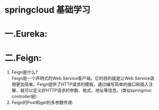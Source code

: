 # springcloud 基础学习

# 一.Eureka:
# 二.Feign:
1. Feign是什么?</br>
  Feign是一个声明式的Web Service客户端，它的目的就是让Web Service调用更加简单。Feign提供了HTTP请求的模板，通过编写简单的接口和插入注解，就可以定义好HTTP请求的参数、格式、地址等信息。(类似springmvc controller层)
2. Feign的Post和get的多参数传递:
  

